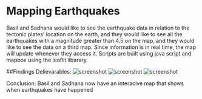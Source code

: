 #  Mapping Earthquakes
 Basil and Sadhana would like to see the earthquake data in relation to the tectonic plates’ location on the earth, and they would like to see all the earthquakes with a magnitude greater than 4.5 on the map, and they would like to see the data on a third map. Since information is in real time, the map will update whenever they access it. Scripts are built using java script and mapbox using the leaflit libarary.


##Findings 
Delievarables:
![screenshot](techimage.png)
![screenshot](map1.png)
![screenshot](map2.png)

Conclusion: Basil and Sadhana now have an interacive map that shows when earthquakes have happened

